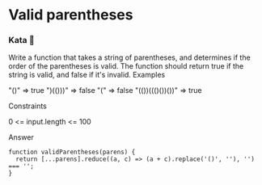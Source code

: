 # Valid parentheses

### Kata 🥋

Write a function that takes a string of parentheses, and determines if the order of the parentheses is valid. The function should return true if the string is valid, and false if it's invalid.
Examples

"()"              =>  true
")(()))"          =>  false
"("               =>  false
"(())((()())())"  =>  true

Constraints

0 <= input.length <= 100

Answer

    function validParentheses(parens) {
      return [...parens].reduce((a, c) => (a + c).replace('()', ''), '') === '';
    }
